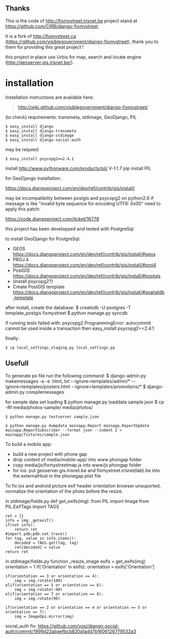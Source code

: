 
Thanks
------
This is the code of http://fixmystreet.irisnet.be project stand at https://github.com/CIRB/django-fixmystreet.

It is a fork of http://fixmystreet.ca (https://github.com/visiblegovernment/django-fixmystreet), thank you to them for providing this great project !

this project in place use Urbis for map, search and locate engine (http://geoserver.gis.irisnet.be/).

installation
============

Installation instructions are available here:
> http://wiki.github.com/visiblegovernment/django-fixmystreet/


(to check)
requirements: transmeta, stdimage, GeoDjango, PIL

    $ easy_install django
    $ easy_install django-transmeta
    $ easy_install django-stdimage
    $ easy_install django-social-auth

may be requied:

    $ easy_install psycopg2==2.4.1


install http://www.pythonware.com/products/pil/ V-1.1.7
pip install PIL


for GeoDjango installation:

https://docs.djangoproject.com/en/dev/ref/contrib/gis/install/

may be incompatibility between postgis and psycopg2 on python2.6
if message is like "invalid byte sequence for encoding UTF8: 0x00"
need to apply this patch:

https://code.djangoproject.com/ticket/16778


this project has been developped and tested with PostgreSql

to install GeoDjango for PostgreSql:
* GEOS https://docs.djangoproject.com/en/dev/ref/contrib/gis/install/#geos
* PROJ.4 https://docs.djangoproject.com/en/dev/ref/contrib/gis/install/#proj4
* PostGIS https://docs.djangoproject.com/en/dev/ref/contrib/gis/install/#postgis
* (install psycopg2?)
* Create PostGIS template https://docs.djangoproject.com/en/dev/ref/contrib/gis/install/#spatialdb-template


after install, create the database:
    $ createdb -U postgres -T template_postgis fixmystreet
    $ python manage.py syncdb

if running tests failed with:
    psycopg2.ProgrammingError: autocommit cannot be used inside a transaction
then
    easy_install psycopg2==2.4.1


finally:

    $ cp local_settings_staging.py local_settings.py


Usefull
-------
To generate po file run the following command:
    $ django-admin.py makemessages -a -e .html,.txt --ignore=templates/admin/* --ignore=templates/posters.html --ignore=templates/promotions/*
    $ django-admin.py compilemessages

for sample data set loading
    $ python manage.py loaddata sample.json
    $ cp -Rf media/photos-sample/ media/photos/

    $ python manage.py testserver sample.json

    $ python manage.py dumpdata mainapp.Report mainapp.ReportUpdate mainapp.ReportSubscriber --format json --indent 2 > mainapp/fixtures/sample.json


To build a mobile app:
* build a new project with phone gap
* drop content of media/mobile-app/ into www phongap folder
* copy media/js/fixmystreetmap.js into www/js phongap folder
* for ios: put geoserver.gis.irisnet.be and fixmystreet.irisnet(lab).be into the externalHost in the phonegap.plist file




To fix ios and android picture exif header orientation browser unsuported, normalize the orientation of the photo before the resize.

in stdimage/fields.py
def get_exifs(img):
    from PIL import Image
    from PIL.ExifTags import TAGS

    ret = {}
    info = img._getexif()
    if(not info):
        return ret
    #import pdb;pdb.set_trace()
    for tag, value in info.items():
        decoded = TAGS.get(tag, tag)
        ret[decoded] = value
    return ret


in stdimage/fields.py function _resize_image
    exifs = get_exifs(img)
    orientation = 1
    if('Orientation' in exifs):
        orientation = exifs['Orientation']

    if(orientation == 3 or orientation == 4):
        img = img.rotate(180)
    elif(orientation == 5 or orientation == 6):
        img = img.rotate(-90)
    elif(orientation == 7 or orientation == 8):
        img = img.rotate(90)
    
    if(orientation == 2 or orientation == 4 or orientation == 5 or orientation == 7):
        img = ImageOps.mirror(img)

social_auth fix:
https://github.com/vosi/django-social-auth/commit/1999d22abaefbcb820a1add7b1606126779532a3

